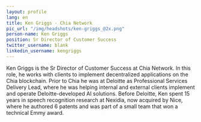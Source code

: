 ```yaml
---
layout: profile
lang: en
title: Ken Griggs - Chia Network
pic_url: "/img/headshots/ken-griggs_@2x.png"
person-name: Ken Griggs
position: Sr Director of Customer Success
twitter_username: blank
linkedin_username: kengriggs
---
```


Ken Griggs is the Sr Director of Customer Success at Chia Network. In this role, he works with clients to implement decentralized applications on the Chia blockchain.  Prior to Chia he was at Deloitte as Professional Services Delivery Lead, where he was helping internal and external clients implement and operate Deloitte-developed AI solutions. Before Deloitte, Ken spent 15 years in speech recognition research at Nexidia, now acquired by Nice, where he authored 6 patents and was part of a small team that won a technical Emmy award.